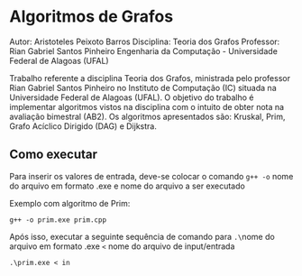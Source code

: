 # Algoritmos de Grafos

Autor:      Aristoteles Peixoto Barros
            Disciplina: Teoria dos Grafos
            Professor: Rian Gabriel Santos Pinheiro
            Engenharia da Computação - Universidade Federal de Alagoas (UFAL)

Trabalho referente a disciplina Teoria dos Grafos, ministrada pelo professor Rian Gabriel Santos Pinheiro no Instituto de Computação (IC) situada na Universidade Federal de Alagoas (UFAL). O objetivo do trabalho é implementar algoritmos vistos na disciplina com o intuito de obter nota na avaliação bimestral (AB2). Os algoritmos apresentados são: Kruskal, Prim, Grafo Acíclico Dirigido (DAG) e Dijkstra.


## Como executar

Para inserir os valores de entrada, deve-se colocar o comando `g++ -o` nome do arquivo em formato .exe e nome do arquivo a ser executado

Exemplo com algoritmo de Prim:

`g++ -o prim.exe prim.cpp`

Após isso, executar a seguinte sequência de comando para  `.\`nome do arquivo em formato .exe `<` nome do arquivo de input/entrada

`.\prim.exe < in`

